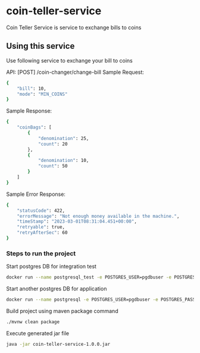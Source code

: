 # coin-teller-service
Coin Teller Service is service to exchange bills to coins

## Using this service

Use following service to exchange your bill to coins

API: [POST] /coin-changer/change-bill
Sample Request:
```sh
{
    "bill": 10,
    "mode": "MIN_COINS"
}
````

Sample Response:
```sh
{
    "coinBags": [
        {
            "denomination": 25,
            "count": 20
        },
        {
            "denomination": 10,
            "count": 50
        }
    ]
}
````
Sample Error Response:
```sh
{
    "statusCode": 422,
    "errorMessage": "Not enough money available in the machine.",
    "timeStamp": "2023-03-01T08:31:04.451+00:00",
    "retryable": true,
    "retryAfterSec": 60
}
````

### Steps to run the project

Start postgres DB for integration test
```sh
docker run --name postgresql_test -e POSTGRES_USER=pgdbuser -e POSTGRES_PASSWORD=PGPassw0rd -p 5434:5432 -d postgres
````

Start another postgres DB for application
```sh
docker run --name postgresql -e POSTGRES_USER=pgdbuser -e POSTGRES_PASSWORD=PGPassw0rd -p 5433:5432 -d postgres
````

Build project using maven package command
```sh
./mvnw clean package
````

Execute generated jar file
```sh
java -jar coin-teller-service-1.0.0.jar
````

